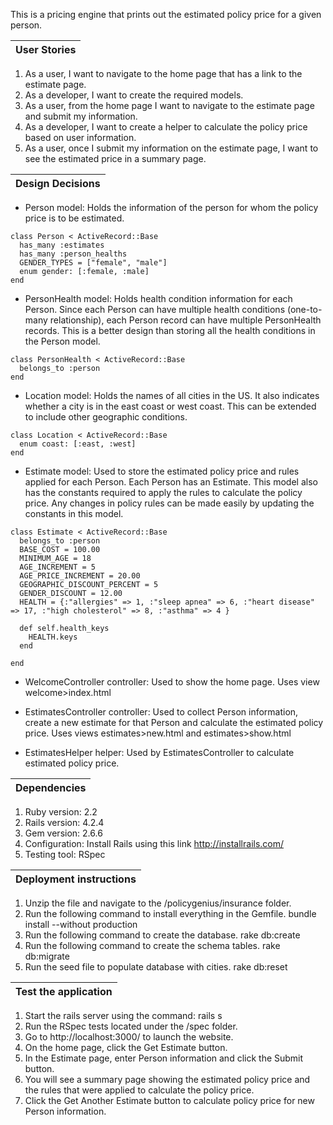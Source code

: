 This is a pricing engine that prints out the estimated policy price for a given person.

User Stories |
------------ |
1. As a user, I want to navigate to the home page that has a link to the estimate page.
2. As a developer, I want to create the required models.
3. As a user, from the home page I want to navigate to the estimate page and submit my information.
4. As a developer, I want to create a helper to calculate the policy price based on user information.
5. As a user, once I submit my information on the estimate page, I want to see the estimated price in a summary page.

Design Decisions |
------------ |
* Person model: Holds the information of the person for whom the policy price is to be estimated.

```
class Person < ActiveRecord::Base
  has_many :estimates
  has_many :person_healths
  GENDER_TYPES = ["female", "male"]
  enum gender: [:female, :male]
end
```

* PersonHealth model: Holds health condition information for each Person. Since each Person can have multiple health conditions (one-to-many relationship), each Person record can have multiple PersonHealth records. This is a better design than storing all the health conditions in the Person model.

```
class PersonHealth < ActiveRecord::Base
  belongs_to :person
end
```

* Location model: Holds the names of all cities in the US. It also indicates whether a city is in the east coast or west coast. This can be extended to include other geographic conditions.

```
class Location < ActiveRecord::Base
  enum coast: [:east, :west]
end
```

* Estimate model: Used to store the estimated policy price and rules applied for each Person. Each Person has an Estimate. This model also has the constants required to apply the rules to calculate the policy price. Any changes in policy rules can be made easily by updating the constants in this model.

```
class Estimate < ActiveRecord::Base
  belongs_to :person
  BASE_COST = 100.00
  MINIMUM_AGE = 18
  AGE_INCREMENT = 5
  AGE_PRICE_INCREMENT = 20.00
  GEOGRAPHIC_DISCOUNT_PERCENT = 5
  GENDER_DISCOUNT = 12.00
  HEALTH = {:"allergies" => 1, :"sleep apnea" => 6, :"heart disease" => 17, :"high cholesterol" => 8, :"asthma" => 4 }

  def self.health_keys
    HEALTH.keys
  end

end
```

* WelcomeController controller: Used to show the home page. Uses view welcome>index.html

* EstimatesController controller: Used to collect Person information, create a new estimate for that Person and calculate the estimated policy price. Uses views estimates>new.html and estimates>show.html

* EstimatesHelper helper: Used by EstimatesController to calculate estimated policy price.

Dependencies |
------------ |
1. Ruby version:
2.2
2. Rails version:
4.2.4
3. Gem version:
2.6.6
4. Configuration:
Install Rails using this link http://installrails.com/
5. Testing tool:
RSpec

Deployment instructions |
------------ |
1. Unzip the file and navigate to the /policygenius/insurance folder.
2. Run the following command to install everything in the Gemfile.
bundle install --without production
3. Run the following command to create the database.
rake db:create
4. Run the following command to create the schema tables.
rake db:migrate
5. Run the seed file to populate database with cities.
rake db:reset

Test the application |
------------ |
1. Start the rails server using the command: rails s
2. Run the RSpec tests located under the /spec folder.
3. Go to http://localhost:3000/ to launch the website.
4. On the home page, click the Get Estimate button.
5. In the Estimate page, enter Person information and click the Submit button.
6. You will see a summary page showing the estimated policy price and the rules that were applied to calculate the policy price.
7. Click the Get Another Estimate button to calculate policy price for new Person information.
